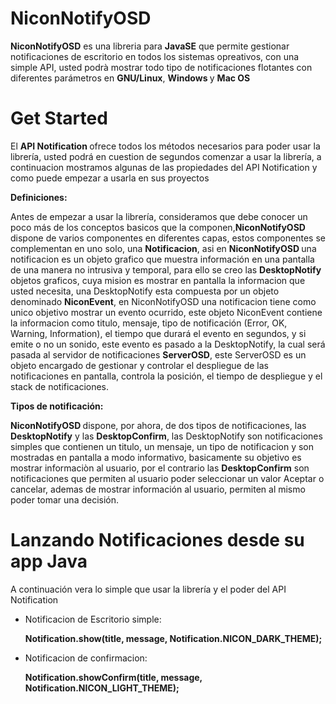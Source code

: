 NiconNotifyOSD
==============

<b> NiconNotifyOSD</b> es una libreria para <b>JavaSE</b> que permite gestionar notificaciones de escritorio en todos los sistemas opreativos, con una simple API, usted podrà mostrar todo tipo de notificaciones flotantes con diferentes parámetros en <b>GNU/Linux</b>, <b> Windows </b> y <b> Mac OS</b>

Get Started
==========
El <b> API Notification </b> ofrece todos los métodos necesarios para poder usar la librería, usted podrá en cuestion de segundos comenzar a usar la librería, a continuacion mostramos algunas de las propiedades del API Notification y como puede empezar a usarla en sus proyectos

<b>Definiciones:</b>

Antes de empezar a usar la librería, consideramos que debe conocer un poco más de los conceptos basicos que la componen,<b>NiconNotifyOSD</b> dispone de varios componentes en diferentes capas, estos componentes se complementan en uno solo, una <b>Notificacion</b>, asi en <b>NiconNotifyOSD </b> una notificacion es un objeto grafico que muestra información en una pantalla de una manera no intrusiva y temporal, para ello se creo las <b>DesktopNotify</b> objetos graficos, cuya mision es mostrar en pantalla la informacion que usted necesita, una DesktopNotify esta compuesta por un objeto denominado <b>NiconEvent</b>, en NiconNotifyOSD una notificacion tiene como unico objetivo mostrar un evento ocurrido, este objeto NiconEvent contiene la informacion como titulo, mensaje, tipo de notificación (Error, OK, Warning, Information), el tiempo que durará el evento en segundos, y si emite o no un sonido, este evento es pasado a la DesktopNotify, la cual será pasada al servidor de notificaciones <b>ServerOSD</b>, este ServerOSD es un objeto encargado de gestionar y controlar el despliegue de las notificaciones en pantalla, controla la posición, el tiempo de despliegue y el stack de notificaciones.

<b>Tipos de notificación:</b>

<b>NiconNotifyOSD </b> dispone, por ahora, de dos tipos de notificaciones, las <b>DesktopNotify</b> y las <b>DesktopConfirm</b>, las DesktopNotify son notificaciones simples que contienen un titulo, un mensaje, un tipo de notificacion y son mostradas en pantalla a modo informativo, basicamente su objetivo es mostrar informaciòn al usuario, por el contrario las <b>DesktopConfirm</b> son notificaciones que permiten al usuario poder seleccionar un valor Aceptar o cancelar, ademas de mostrar información al usuario, permiten al mismo poder tomar una decisión.


Lanzando Notificaciones desde su app Java
=========================================

A continuación vera lo simple que usar la librería y el poder del API Notification

<ul>
  <li> Notificacion de Escritorio simple:
  <p> <b>Notification.show(title, message, Notification.NICON_DARK_THEME);</b></p>
  <li> Notificacion de confirmacion:
  <p> <b>Notification.showConfirm(title, message, Notification.NICON_LIGHT_THEME);</b></p>
  
  

